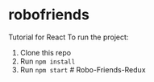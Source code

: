 # robofriends
Tutorial for React
To run the project:

1. Clone this repo
2. Run `npm install`
3. Run `npm start`
#   R o b o - F r i e n d s - R e d u x  
 